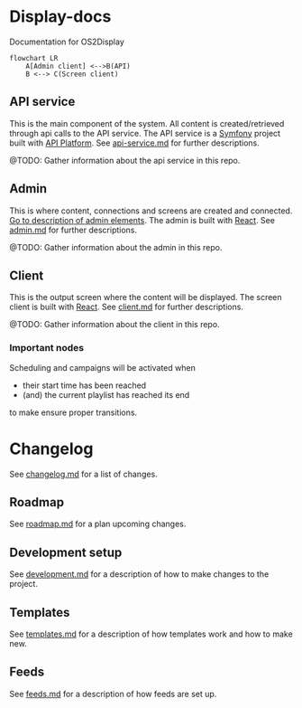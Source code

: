 # Display-docs

Documentation for OS2Display

```mermaid
flowchart LR
    A[Admin client] <-->B(API)
    B <--> C(Screen client)
```
    
## API service

This is the main component of the system. All content is created/retrieved through api calls to the API service.
The API service is a [Symfony](https://symfony.com/) project built with [API Platform](https://api-platform.com/).
See [api-service.md](api-service.md) for further descriptions.

@TODO: Gather information about the api service in this repo.

## Admin

This is where content, connections and screens are created and connected. 
[Go to description of admin elements](https://github.com/os2display/display-admin-client#system-description).
The admin is built with [React](https://reactjs.org/).
See [admin.md](admin.md) for further descriptions.

@TODO: Gather information about the admin in this repo.

## Client 

This is the output screen where the content will be displayed.
The screen client is built with [React](https://reactjs.org/).
See [client.md](client.md) for further descriptions.

@TODO: Gather information about the client in this repo.

### Important nodes

Scheduling and campaigns will be activated when

  * their start time has been reached
  * (and) the current playlist has reached its end

to make ensure proper transitions.
 
# Changelog

See [changelog.md](changelog.md) for a list of changes.

## Roadmap

See [roadmap.md](roadmap.md) for a plan upcoming changes.

## Development setup

See [development.md](development.md) for a description of how to make changes to the project.

## Templates

See [templates.md](templates.md) for a description of how templates work and how to make new.

## Feeds

See [feeds.md](feeds.md) for a description of how feeds are set up.
